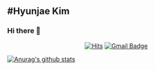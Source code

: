 #Hyunjae Kim
----------------

### Hi there 👋

  <div align=center>
  
  [![Hits](https://hits.seeyoufarm.com/api/count/incr/badge.svg?url=https://github.com/NapolDeveloper)](https://hits.seeyoufarm.com) 
  [![Gmail Badge](https://img.shields.io/badge/Gmail-d14836?style=flat-square&logo=Gmail&logoColor=white&link=mailto:loma1016@gmail.com)](mailto:loma1016@gmail.com)
  </div>	

  
[![Anurag's github stats](https://github-readme-stats.vercel.app/api?username=NapolDeveloper)](https://github.com/anuraghazra/github-readme-stats)

  <div align=center>
  


  </div>	
<!--
**NapolDeveloper/NapolDeveloper** is a ✨ _special_ ✨ repository because its `README.md` (this file) appears on your GitHub profile.

Here are some ideas to get you started:

- 🔭 I’m currently working on ...
- 🌱 I’m currently learning ...
- 👯 I’m looking to collaborate on ...
- 🤔 I’m looking for help with ...
- 💬 Ask me about ...
- 📫 How to reach me: ...
- 😄 Pronouns: ...
- ⚡ Fun fact: ...
-->
